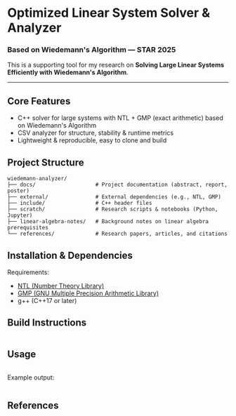 # Optimized Linear System Solver & Analyzer

### Based on Wiedemann's Algorithm — STAR 2025

This is a supporting tool for my research on **Solving Large Linear Systems Efficiently with Wiedemann's Algorithm**.

---

## Core Features
- C++ solver for large systems with NTL + GMP (exact arithmetic) based on Wiedemann's Algorithm
- CSV analyzer for structure, stability & runtime metrics
- Lightweight & reproducible, easy to clone and build

## Project Structure

```
wiedemann-analyzer/
├── docs/                   # Project documentation (abstract, report, poster)
├── external/               # External dependencies (e.g., NTL, GMP)
├── include/                # C++ header files
├── scratch/                # Research scripts & notebooks (Python, Jupyter)
├── linear-algebra-notes/   # Background notes on linear algebra prerequisites
└── references/             # Research papers, articles, and citations
```

## Installation & Dependencies

Requirements:

* [NTL (Number Theory Library)](https://libntl.org/)
* [GMP (GNU Multiple Precision Arithmetic Library)](https://gmplib.org/)
* g++ (C++17 or later)


## Build Instructions

```bash
```


## Usage

```bash
```

Example output:

```
```


## References

